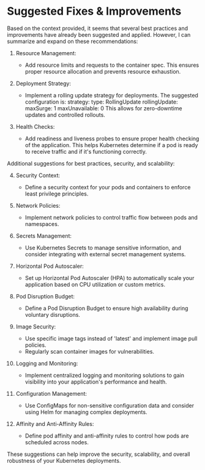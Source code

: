 # Suggested Fixes & Improvements

Based on the context provided, it seems that several best practices and improvements have already been suggested and applied. However, I can summarize and expand on these recommendations:

1. Resource Management:
   - Add resource limits and requests to the container spec. This ensures proper resource allocation and prevents resource exhaustion.

2. Deployment Strategy:
   - Implement a rolling update strategy for deployments. The suggested configuration is:
     strategy:
       type: RollingUpdate
       rollingUpdate:
         maxSurge: 1
         maxUnavailable: 0
   This allows for zero-downtime updates and controlled rollouts.

3. Health Checks:
   - Add readiness and liveness probes to ensure proper health checking of the application. This helps Kubernetes determine if a pod is ready to receive traffic and if it's functioning correctly.

Additional suggestions for best practices, security, and scalability:

4. Security Context:
   - Define a security context for your pods and containers to enforce least privilege principles.

5. Network Policies:
   - Implement network policies to control traffic flow between pods and namespaces.

6. Secrets Management:
   - Use Kubernetes Secrets to manage sensitive information, and consider integrating with external secret management systems.

7. Horizontal Pod Autoscaler:
   - Set up Horizontal Pod Autoscaler (HPA) to automatically scale your application based on CPU utilization or custom metrics.

8. Pod Disruption Budget:
   - Define a Pod Disruption Budget to ensure high availability during voluntary disruptions.

9. Image Security:
   - Use specific image tags instead of 'latest' and implement image pull policies.
   - Regularly scan container images for vulnerabilities.

10. Logging and Monitoring:
    - Implement centralized logging and monitoring solutions to gain visibility into your application's performance and health.

11. Configuration Management:
    - Use ConfigMaps for non-sensitive configuration data and consider using Helm for managing complex deployments.

12. Affinity and Anti-Affinity Rules:
    - Define pod affinity and anti-affinity rules to control how pods are scheduled across nodes.

These suggestions can help improve the security, scalability, and overall robustness of your Kubernetes deployments.